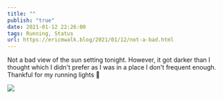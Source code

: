 ```yaml
---
title: ""
publish: "true"
date: 2021-01-12 22:26:00
tags: Running, Status
url: https://ericmwalk.blog/2021/01/12/not-a-bad.html
---
```


Not a bad view of the sun setting tonight. However, it got darker than I thought which I didn't prefer as I was in a place I don't frequent enough. Thankful for my running lights 🏃

![](https://ericmwalk.blog/uploads/2021/24f86c61ef.jpg)